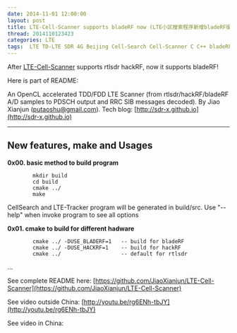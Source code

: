 ```yaml
---
date: 2014-11-01 12:00:00
layout: post
title: LTE-Cell-Scanner supports bladeRF now (LTE小区搜索程序新增bladeRF硬件支持)
thread: 2014110123423
categories: LTE
tags:  LTE TD-LTE SDR 4G Beijing Cell-Search Cell-Scanner C C++ bladeRF 1.92Msps MIB HACKRF
---
```


After [LTE-Cell-Scanner](https://github.com/JiaoXianjun/LTE-Cell-Scanner) supports rtlsdr hackRF, now it supports bladeRF!

Here is part of README:

An OpenCL accelerated TDD/FDD LTE Scanner (from rtlsdr/hackRF/bladeRF A/D samples to PDSCH output and RRC SIB messages decoded). By Jiao Xianjun ([putaoshu@gmail.com](mailto:putaoshu@gmail.com)). Tech blog: [http://sdr-x.github.io](http://sdr-x.github.io)

------------------------------
New features, make and Usages
------------------------------

**0x00. basic method to build program**
            
            mkdir build
            cd build
            cmake ../
            make
            
CellSearch and LTE-Tracker program will be generated in build/src. Use "--help" when invoke program to see all options

**0x01. cmake to build for different hadware**
      
            cmake ../ -DUSE_BLADERF=1   -- build for bladeRF
            cmake ../ -DUSE_HACKRF=1    -- build for hackRF
            cmake ../                   -- default for rtlsdr

...

See complete README here: [https://github.com/JiaoXianjun/LTE-Cell-Scanner](https://github.com/JiaoXianjun/LTE-Cell-Scanner)

See video outside China: [http://youtu.be/rg6ENh-tbJY](http://youtu.be/rg6ENh-tbJY)

See video in China: 

